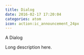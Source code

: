 ```yaml
---
title: Dialog
date: 2016-02-17 17:20:04
categories: atom
icon: action:ic_announcement_24px
---
```


A Dialog
<!-- more -->
Long description here.
